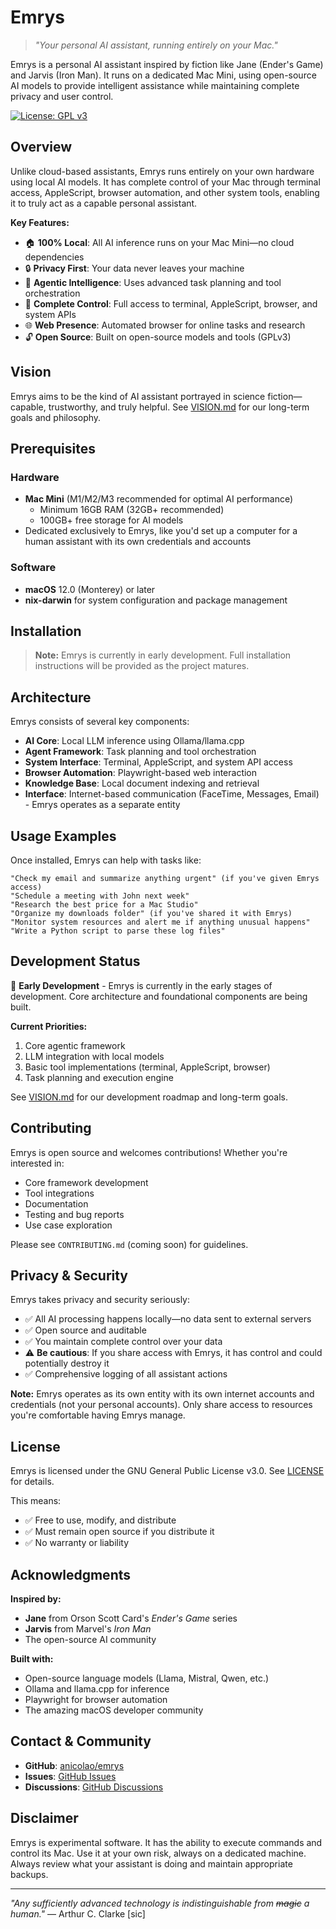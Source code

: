 # Emrys

> *"Your personal AI assistant, running entirely on your Mac."*

Emrys is a personal AI assistant inspired by fiction like Jane (Ender's Game) and Jarvis (Iron Man). It runs on a dedicated Mac Mini, using open-source AI models to provide intelligent assistance while maintaining complete privacy and user control.

[![License: GPL v3](https://img.shields.io/badge/License-GPLv3-blue.svg)](https://www.gnu.org/licenses/gpl-3.0)

## Overview

Unlike cloud-based assistants, Emrys runs entirely on your own hardware using local AI models. It has complete control of your Mac through terminal access, AppleScript, browser automation, and other system tools, enabling it to truly act as a capable personal assistant.

**Key Features:**
- 🏠 **100% Local**: All AI inference runs on your Mac Mini—no cloud dependencies
- 🔒 **Privacy First**: Your data never leaves your machine
- 🤖 **Agentic Intelligence**: Uses advanced task planning and tool orchestration
- 🎯 **Complete Control**: Full access to terminal, AppleScript, browser, and system APIs
- 🌐 **Web Presence**: Automated browser for online tasks and research
- 🔓 **Open Source**: Built on open-source models and tools (GPLv3)

## Vision

Emrys aims to be the kind of AI assistant portrayed in science fiction—capable, trustworthy, and truly helpful. See [VISION.md](VISION.md) for our long-term goals and philosophy.

## Prerequisites

### Hardware
- **Mac Mini** (M1/M2/M3 recommended for optimal AI performance)
  - Minimum 16GB RAM (32GB+ recommended)
  - 100GB+ free storage for AI models
- Dedicated exclusively to Emrys, like you'd set up a computer for a human assistant with its own credentials and accounts

### Software
- **macOS** 12.0 (Monterey) or later
- **nix-darwin** for system configuration and package management

## Installation

> **Note:** Emrys is currently in early development. Full installation instructions will be provided as the project matures.

## Architecture

Emrys consists of several key components:

- **AI Core**: Local LLM inference using Ollama/llama.cpp
- **Agent Framework**: Task planning and tool orchestration
- **System Interface**: Terminal, AppleScript, and system API access
- **Browser Automation**: Playwright-based web interaction
- **Knowledge Base**: Local document indexing and retrieval
- **Interface**: Internet-based communication (FaceTime, Messages, Email) - Emrys operates as a separate entity

## Usage Examples

Once installed, Emrys can help with tasks like:

```
"Check my email and summarize anything urgent" (if you've given Emrys access)
"Schedule a meeting with John next week"
"Research the best price for a Mac Studio"
"Organize my downloads folder" (if you've shared it with Emrys)
"Monitor system resources and alert me if anything unusual happens"
"Write a Python script to parse these log files"
```

## Development Status

🚧 **Early Development** - Emrys is currently in the early stages of development. Core architecture and foundational components are being built.

**Current Priorities:**
1. Core agentic framework
2. LLM integration with local models
3. Basic tool implementations (terminal, AppleScript, browser)
4. Task planning and execution engine

See [VISION.md](VISION.md) for our development roadmap and long-term goals.

## Contributing

Emrys is open source and welcomes contributions! Whether you're interested in:
- Core framework development
- Tool integrations
- Documentation
- Testing and bug reports
- Use case exploration

Please see `CONTRIBUTING.md` (coming soon) for guidelines.

## Privacy & Security

Emrys takes privacy and security seriously:

- ✅ All AI processing happens locally—no data sent to external servers
- ✅ Open source and auditable
- ✅ You maintain complete control over your data
- ⚠️ **Be cautious**: If you share access with Emrys, it has control and could potentially destroy it
- ✅ Comprehensive logging of all assistant actions

**Note:** Emrys operates as its own entity with its own internet accounts and credentials (not your personal accounts). Only share access to resources you're comfortable having Emrys manage.

## License

Emrys is licensed under the GNU General Public License v3.0. See [LICENSE](LICENSE) for details.

This means:
- ✅ Free to use, modify, and distribute
- ✅ Must remain open source if you distribute it
- ✅ No warranty or liability

## Acknowledgments

**Inspired by:**
- **Jane** from Orson Scott Card's *Ender's Game* series
- **Jarvis** from Marvel's *Iron Man*
- The open-source AI community

**Built with:**
- Open-source language models (Llama, Mistral, Qwen, etc.)
- Ollama and llama.cpp for inference
- Playwright for browser automation
- The amazing macOS developer community

## Contact & Community

- **GitHub**: [anicolao/emrys](https://github.com/anicolao/emrys)
- **Issues**: [GitHub Issues](https://github.com/anicolao/emrys/issues)
- **Discussions**: [GitHub Discussions](https://github.com/anicolao/emrys/discussions)

## Disclaimer

Emrys is experimental software. It has the ability to execute commands and control its Mac. Use it at your own risk, always on a dedicated machine. Always review what your assistant is doing and maintain appropriate backups.

---

*"Any sufficiently advanced technology is indistinguishable from ~~magic~~ a human."* — Arthur C. Clarke [sic]
